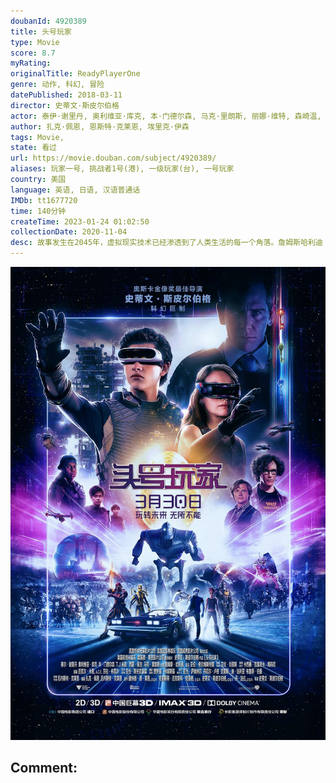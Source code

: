 ```yaml
---
doubanId: 4920389
title: 头号玩家
type: Movie
score: 8.7
myRating: 
originalTitle: ReadyPlayerOne
genre: 动作, 科幻, 冒险
datePublished: 2018-03-11
director: 史蒂文·斯皮尔伯格
actor: 泰伊·谢里丹, 奥利维亚·库克, 本·门德尔森, 马克·里朗斯, 丽娜·维特, 森崎温, 赵家正, 西蒙·佩吉, ·米勒, 汉娜·乔恩, 拉尔夫·伊内森, 苏珊·林奇, 克莱尔·希金斯, 劳伦斯·斯佩尔曼, 佩蒂塔·维克斯, 艾萨克·安德鲁斯, 丹尼尔·祖尔格哈德利, 麦肯娜·格瑞丝, 阿隆索·阿尔瓦雷斯, 阿玛尼·杰克森, 罗伯特·吉尔贝托, 汤姆·特纳, 杰登·福拉, 基特·康纳, 朱莉娅·尼克森, 利蒂希娅·赖特, 雅各布·贝特兰德, 埃里克·西格蒙德森, 迈克尔·怀德曼, 图尔洛夫·科维里, 内特·莫汗, 露露·威尔逊, 罗娜·莫里森
author: 扎克·佩恩, 恩斯特·克莱恩, 埃里克·伊森
tags: Movie, 
state: 看过
url: https://movie.douban.com/subject/4920389/
aliases: 玩家一号, 挑战者1号(港), 一级玩家(台), 一号玩家
country: 美国
language: 英语, 日语, 汉语普通话
IMDb: tt1677720
time: 140分钟
createTime: 2023-01-24 01:02:50
collectionDate: 2020-11-04
desc: 故事发生在2045年，虚拟现实技术已经渗透到了人类生活的每一个角落。詹姆斯哈利迪（马克·里朗斯MarkRylance饰）一手建造了名为“绿洲”的虚拟现实游戏世界，临终前，他宣布自己在游戏中设置了...
---
```


![image](assets/p2516578307.jpg)

Comment: 
---


